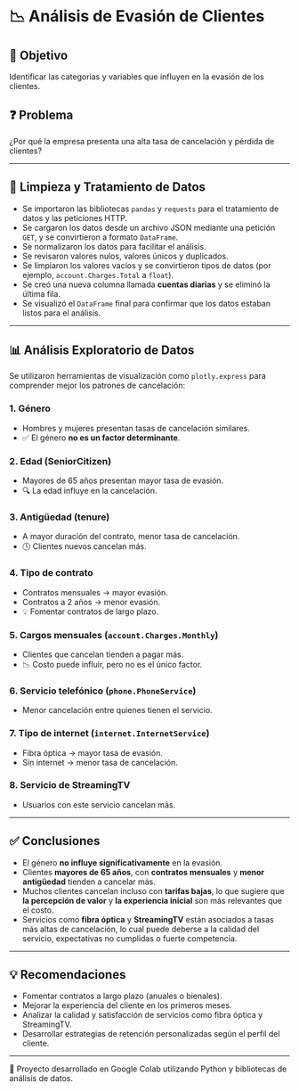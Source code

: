 # 📉 Análisis de Evasión de Clientes

## 🎯 Objetivo
Identificar las categorías y variables que influyen en la evasión de los clientes.

## ❓ Problema
¿Por qué la empresa presenta una alta tasa de cancelación y pérdida de clientes?

---

## 🧹 Limpieza y Tratamiento de Datos

- Se importaron las bibliotecas `pandas` y `requests` para el tratamiento de datos y las peticiones HTTP.
- Se cargaron los datos desde un archivo JSON mediante una petición `GET`, y se convirtieron a formato `DataFrame`.
- Se normalizaron los datos para facilitar el análisis.
- Se revisaron valores nulos, valores únicos y duplicados.
- Se limpiaron los valores vacíos y se convirtieron tipos de datos (por ejemplo, `account.Charges.Total` a `float`).
- Se creó una nueva columna llamada **cuentas diarias** y se eliminó la última fila.
- Se visualizó el `DataFrame` final para confirmar que los datos estaban listos para el análisis.

---

## 📊 Análisis Exploratorio de Datos

Se utilizaron herramientas de visualización como `plotly.express` para comprender mejor los patrones de cancelación:

### 1. **Género**
- Hombres y mujeres presentan tasas de cancelación similares.
- ✅ El género **no es un factor determinante**.

### 2. **Edad (SeniorCitizen)**
- Mayores de 65 años presentan mayor tasa de evasión.
- 🔍 La edad influye en la cancelación.

### 3. **Antigüedad (tenure)**
- A mayor duración del contrato, menor tasa de cancelación.
- 🕓 Clientes nuevos cancelan más.

### 4. **Tipo de contrato**
- Contratos mensuales → mayor evasión.
- Contratos a 2 años → menor evasión.
- 💡 Fomentar contratos de largo plazo.

### 5. **Cargos mensuales (`account.Charges.Monthly`)**
- Clientes que cancelan tienden a pagar más.
- 📉 Costo puede influir, pero no es el único factor.

### 6. **Servicio telefónico (`phone.PhoneService`)**
- Menor cancelación entre quienes tienen el servicio.
  
### 7. **Tipo de internet (`internet.InternetService`)**
- Fibra óptica → mayor tasa de evasión.
- Sin internet → menor tasa de cancelación.

### 8. **Servicio de StreamingTV**
- Usuarios con este servicio cancelan más.

---

## ✅ Conclusiones

- El género **no influye significativamente** en la evasión.
- Clientes **mayores de 65 años**, con **contratos mensuales** y **menor antigüedad** tienden a cancelar más.
- Muchos clientes cancelan incluso con **tarifas bajas**, lo que sugiere que **la percepción de valor** y **la experiencia inicial** son más relevantes que el costo.
- Servicios como **fibra óptica** y **StreamingTV** están asociados a tasas más altas de cancelación, lo cual puede deberse a la calidad del servicio, expectativas no cumplidas o fuerte competencia.

---

## 💡 Recomendaciones

- Fomentar contratos a largo plazo (anuales o bienales).
- Mejorar la experiencia del cliente en los primeros meses.
- Analizar la calidad y satisfacción de servicios como fibra óptica y StreamingTV.
- Desarrollar estrategias de retención personalizadas según el perfil del cliente.

---

📁 Proyecto desarrollado en Google Colab utilizando Python y bibliotecas de análisis de datos.
